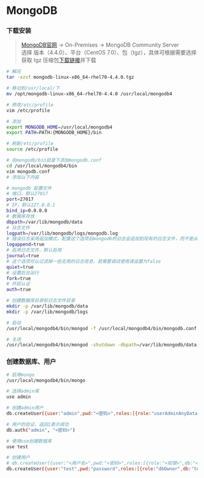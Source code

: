 # MongoDB

### 下载安装

> [MongoDB官网](https://www.mongodb.com/try/download/community) -> On-Premises -> MongoDB Community Server  
> 选择 版本（4.4.0）、平台（CentOS 7.0）、包（tgz），具体可根据需要选择  
> 获取 tgz 压缩包[下载链接](https://fastdl.mongodb.org/linux/mongodb-linux-x86_64-rhel70-4.4.0.tgz)并下载  

```bash
# 解压
tar -xzvf mongodb-linux-x86_64-rhel70-4.4.0.tgz

# 移动到/usr/local/下
mv /opt/mongodb-linux-x86_64-rhel70-4.4.0 /usr/local/mongodb4

# 修改/etc/profile
vim /etc/profile

# 添加
export MONGODB_HOME=/usr/local/mongodb4
export PATH=PATH:{MONGODB_HOME}/bin

# 刷新/etc/profile
source /etc/profile

# 在mongodb/bin目录下添加mongodb.conf
cd /usr/local/mongodb4/bin
vim mongodb.conf
# 添加以下内容

# mongodb 配置文件
# 端口，默认27017
port=27017
# IP，默认127.0.0.1
bind_ip=0.0.0.0
# 数据库存放
dbpath=/var/lib/mongodb/data
# 日志文件
logpath=/var/lib/mongodb/logs/mongodb.log
# 错误日志采用追加模式，配置这个选项后mongodb的日志会追加到现有的日志文件，而不是从新创建一个新文件
logappend=true
# 启用日志文件，默认启用
journal=true
# 这个选项可以过滤掉一些无用的日志信息，若需要调试使用请设置为false
quiet=true
# 设置后台运行
fork=true
# 开启认证
auth=true

# 创建数据库目录和日志文件目录
mkdir -p /var/lib/mongodb/data
mkdir -p /var/lib/mongodb/logs

# 启动
/usr/local/mongodb4/bin/mongod -f /usr/local/mongodb4/bin/mongodb.conf

# 关闭
/usr/local/mongodb4/bin/mongod -shutdown -dbpath=/var/lib/mongodb/data
```

### 创建数据库、用户

```bash
# 启用mongo
/usr/local/mongodb4/bin/mongo

# 选择admin库
use admin

# 创建admin用户
db.createUser({user:"admin",pwd:"<密码>",roles:[{role:"userAdminAnyDatabase",db:"admin"}]})

# 用户的验证，返回1表示成功
db.auth("admin", "<密码>")

# 使用use创建数据库
use test

# 创建用户
# db.createUser({user:"<用户名>",pwd:"<密码>",roles:[{role:"<权限>",db:"<数据库>"}]})
db.createUser({user:"test",pwd:"password",roles:[{role:"dbOwner",db:"test"}]})
```
